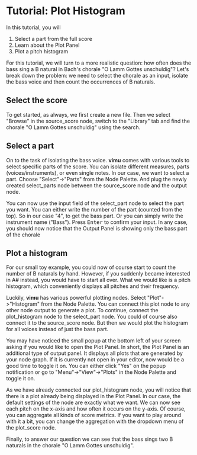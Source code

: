 # Tutorial: Plot Histogram

In this tutorial, you will 
1. Select a part from the full score
2. Learn about the Plot Panel
3. Plot a pitch histogram

For this tutorial, we will turn to a more realistic question: how often does the bass sing a B natural in Bach's chorale "O Lamm Gottes unschuldig"? Let's break down the problem: we need to select the chorale as an input, isolate the bass voice and then count the occurrences of B naturals.


## Select the score
To get started, as always, we first create a new file. Then we select "Browse" in the source_score node, switch to the "Library" tab and find the chorale "O Lamm Gottes unschuldig" using the search. 

## Select a part

<framed-gif path="/gifs/select_part.gif"></framed-gif>

On to the task of isolating the bass voice. **vimu** comes with various tools to select specific parts of the score. You can isolate different measures, parts (voices/instruments), or even single notes. In our case, we want to select a part. Choose "Select"->"Parts" from the <nuxt-link to="/docs/editor/node-panel#node-palette">Node Palette</nuxt-link>. And plug the newly created select_parts node between the source_score node and the output node.

You can now use the input field of the select_part node to select the part you want. You can either write the number of the part (counted from the top). So in our case "4", to get the bass part. Or you can simply write the instrument name ("Bass"). Press <kbd class="keyboard-key nowrap">Enter</kbd> to confirm your input. In any case, you should now notice that the Output Panel is showing only the bass part of the chorale

## Plot a histogram

<framed-gif path="/gifs/plot_histogram.gif"></framed-gif>

For our small toy example, you could now of course start to count the number of B naturals by hand. However, if you suddenly became interested in A# instead, you would have to start all over. What we would like is a pitch histogram, which conveniently displays all pitches and their frequency.

Luckily, **vimu** has various powerful plotting nodes. Select "Plot"->"Histogram" from the Node Palette. You can connect this plot node to any other node output to generate a plot. To continue, connect the plot_histogram node to the select_part node. You could of course also connect it to the source_score node. But then we would plot the histogram for all voices instead of just the bass part.

You may have noticed the small popup at the bottom left of your screen asking if you would like to open the <nuxt-link to="/docs/editor/plot-panel">Plot Panel</nuxt-link>. In short, the Plot Panel is an additional type of output panel. It displays all plots that are generated by your node graph. If it is currently not open in your editor, now would be a good time to toggle it on. You can either click "Yes" on the popup notification or go to "Menu"->"View"->"Plots" in the Node Palette and toggle it on.

As we have already connected our plot_histogram node, you will notice that there is a plot already being displayed in the Plot Panel. In our case, the default settings of the node are exactly what we want. We can now see each pitch on the x-axis and how often it occurs on the y-axis. Of course, you can aggregate all kinds of score metrics. If you want to play around with it a bit, you can change the aggregation with the dropdown menu of the plot_score node.

Finally, to answer our question we can see that the bass sings two B naturals in the chorale "O Lamm Gottes unschuldig".